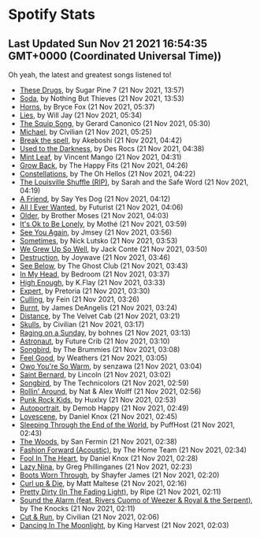 
# Spotify Stats
## Last Updated Sun Nov 21 2021 16:54:35 GMT+0000 (Coordinated Universal Time))

Oh yeah, the latest and greatest songs listened to!

- [These Drugs](https://www.last.fm/music/Sugar+Pine+7/_/These+Drugs), by Sugar Pine 7 (21 Nov 2021, 13:57)
- [Soda](https://www.last.fm/music/Nothing+But+Thieves/_/Soda), by Nothing But Thieves (21 Nov 2021, 13:53)
- [Horns](https://www.last.fm/music/Bryce+Fox/_/Horns), by Bryce Fox (21 Nov 2021, 05:37)
- [Lies](https://www.last.fm/music/Will+Jay/_/Lies), by Will Jay (21 Nov 2021, 05:34)
- [The Squip Song](https://www.last.fm/music/Gerard+Canonico/_/The+Squip+Song), by Gerard Canonico (21 Nov 2021, 05:30)
- [Michael](https://www.last.fm/music/Civilian/_/Michael), by Civilian (21 Nov 2021, 05:25)
- [Break the spell](https://www.last.fm/music/Akeboshi/_/Break+the+spell), by Akeboshi (21 Nov 2021, 04:42)
- [Used to the Darkness](https://www.last.fm/music/Des+Rocs/_/Used+to+the+Darkness), by Des Rocs (21 Nov 2021, 04:38)
- [Mint Leaf](https://www.last.fm/music/Vincent+Mango/_/Mint+Leaf), by Vincent Mango (21 Nov 2021, 04:31)
- [Grow Back](https://www.last.fm/music/The+Happy+Fits/_/Grow+Back), by The Happy Fits (21 Nov 2021, 04:26)
- [Constellations](https://www.last.fm/music/The+Oh+Hellos/_/Constellations), by The Oh Hellos (21 Nov 2021, 04:22)
- [The Louisville Shuffle (RIP)](https://www.last.fm/music/Sarah+and+the+Safe+Word/_/The+Louisville+Shuffle+(RIP)), by Sarah and the Safe Word (21 Nov 2021, 04:19)
- [A Friend](https://www.last.fm/music/Say+Yes+Dog/_/A+Friend), by Say Yes Dog (21 Nov 2021, 04:12)
- [All I Ever Wanted](https://www.last.fm/music/Futurist/_/All+I+Ever+Wanted), by Futurist (21 Nov 2021, 04:06)
- [Older](https://www.last.fm/music/Brother+Moses/_/Older), by Brother Moses (21 Nov 2021, 04:03)
- [It's Ok to Be Lonely](https://www.last.fm/music/Moth%C3%A9/_/It%27s+Ok+to+Be+Lonely), by Mothé (21 Nov 2021, 03:59)
- [See You Again](https://www.last.fm/music/Jmsey/_/See+You+Again), by Jmsey (21 Nov 2021, 03:56)
- [Sometimes](https://www.last.fm/music/Nick+Lutsko/_/Sometimes), by Nick Lutsko (21 Nov 2021, 03:53)
- [We Grew Up So Well](https://www.last.fm/music/Jack+Conte/_/We+Grew+Up+So+Well), by Jack Conte (21 Nov 2021, 03:50)
- [Destruction](https://www.last.fm/music/Joywave/_/Destruction), by Joywave (21 Nov 2021, 03:46)
- [See Below](https://www.last.fm/music/The+Ghost+Club/_/See+Below), by The Ghost Club (21 Nov 2021, 03:43)
- [In My Head](https://www.last.fm/music/Bedroom/_/In+My+Head), by Bedroom (21 Nov 2021, 03:37)
- [High Enough](https://www.last.fm/music/K.Flay/_/High+Enough), by K.Flay (21 Nov 2021, 03:33)
- [Expert](https://www.last.fm/music/Pretoria/_/Expert), by Pretoria (21 Nov 2021, 03:30)
- [Culling](https://www.last.fm/music/Fein/_/Culling), by Fein (21 Nov 2021, 03:26)
- [Burnt](https://www.last.fm/music/James+DeAngelis/_/Burnt), by James DeAngelis (21 Nov 2021, 03:24)
- [Distance](https://www.last.fm/music/The+Velvet+Cab/_/Distance), by The Velvet Cab (21 Nov 2021, 03:21)
- [Skulls](https://www.last.fm/music/Civilian/_/Skulls), by Civilian (21 Nov 2021, 03:17)
- [Raging on a Sunday](https://www.last.fm/music/bohnes/_/Raging+on+a+Sunday), by bohnes (21 Nov 2021, 03:13)
- [Astronaut](https://www.last.fm/music/Future+Crib/_/Astronaut), by Future Crib (21 Nov 2021, 03:10)
- [Songbird](https://www.last.fm/music/The+Brummies/_/Songbird), by The Brummies (21 Nov 2021, 03:08)
- [Feel Good](https://www.last.fm/music/Weathers/_/Feel+Good), by Weathers (21 Nov 2021, 03:05)
- [Owo You're So Warm](https://www.last.fm/music/senzawa/_/Owo+You%27re+So+Warm), by senzawa (21 Nov 2021, 03:04)
- [Saint Bernard](https://www.last.fm/music/Lincoln/_/Saint+Bernard), by Lincoln (21 Nov 2021, 03:02)
- [Songbird](https://www.last.fm/music/The+Technicolors/_/Songbird), by The Technicolors (21 Nov 2021, 02:59)
- [Rollin' Around](https://www.last.fm/music/Nat+&+Alex+Wolff/_/Rollin%27+Around), by Nat & Alex Wolff (21 Nov 2021, 02:56)
- [Punk Rock Kids](https://www.last.fm/music/Huxlxy/_/Punk+Rock+Kids), by Huxlxy (21 Nov 2021, 02:53)
- [Autoportrait](https://www.last.fm/music/Demob+Happy/_/Autoportrait), by Demob Happy (21 Nov 2021, 02:49)
- [Lovescene](https://www.last.fm/music/Daniel+Knox/_/Lovescene), by Daniel Knox (21 Nov 2021, 02:45)
- [Sleeping Through the End of the World](https://www.last.fm/music/PuffHost/_/Sleeping+Through+the+End+of+the+World), by PuffHost (21 Nov 2021, 02:43)
- [The Woods](https://www.last.fm/music/San+Fermin/_/The+Woods), by San Fermin (21 Nov 2021, 02:38)
- [Fashion Forward (Acoustic)](https://www.last.fm/music/The+Home+Team/_/Fashion+Forward+(Acoustic)), by The Home Team (21 Nov 2021, 02:34)
- [Fool In The Heart](https://www.last.fm/music/Daniel+Knox/_/Fool+In+The+Heart), by Daniel Knox (21 Nov 2021, 02:28)
- [Lazy Nina](https://www.last.fm/music/Greg+Phillinganes/_/Lazy+Nina), by Greg Phillinganes (21 Nov 2021, 02:23)
- [Boots Worn Through](https://www.last.fm/music/Shayfer+James/_/Boots+Worn+Through), by Shayfer James (21 Nov 2021, 02:20)
- [Curl up & Die](https://www.last.fm/music/Matt+Maltese/_/Curl+up+&+Die), by Matt Maltese (21 Nov 2021, 02:16)
- [Pretty Dirty (In The Fading Light)](https://www.last.fm/music/Ripe/_/Pretty+Dirty+(In+The+Fading+Light)), by Ripe (21 Nov 2021, 02:11)
- [Sound the Alarm (feat. Rivers Cuomo of Weezer & Royal & the Serpent)](https://www.last.fm/music/The+Knocks/_/Sound+the+Alarm+(feat.+Rivers+Cuomo+of+Weezer+&+Royal+&+the+Serpent)), by The Knocks (21 Nov 2021, 02:11)
- [Cut & Run](https://www.last.fm/music/Civilian/_/Cut+&+Run), by Civilian (21 Nov 2021, 02:06)
- [Dancing In The Moonlight](https://www.last.fm/music/King+Harvest/_/Dancing+In+The+Moonlight), by King Harvest (21 Nov 2021, 02:03)
